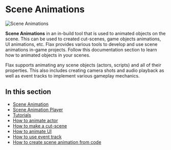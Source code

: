# Scene Animations

![Scene Animations](media/scene-anims-cut-scenes.gif)

**Scene Animations** in an in-build tool that is used to animated objects on the scene. This can be used to created cut-scenes, game objects animations, UI animations, etc. Flax provides various tools to develop and use scene animations in-game projects. Follow this documentation section to learn how to animated objects in your scenes.

Flax supports animating any scene objects (actors, scripts) and all of their properties. This also includes creating camera shots and audio playback as well as event tracks to implement various gameplay mechanics.

## In this section

* [Scene Animation](scene-animation.md)
* [Scene Animation Player](scene-animation-player.md)
* [Tutorials](tutorials/index.md)
 * [How to animate actor](tutorials/animate-actor.md)
 * [How to make a cut-scene](tutorials/cut-scene.md)
 * [How to animate UI](tutorials/animate-ui.md)
 * [How to use event track](tutorials/event-track.md)
 * [How to create scene animation from code](tutorials/scene-anim-from-code.md)
